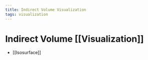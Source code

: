 ```yaml
---
title: Indirect Volume Visualization
tags: visualization
---
```


# Indirect Volume [[Visualization]]
- [[Isosurface]]




















































